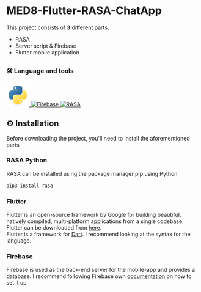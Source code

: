 # MED8-Flutter-RASA-ChatApp
This project consists of <b>3</b> different parts. 
 <ul>
  <li>RASA</li>
  <li>Server script & Firebase</li>
  <li>Flutter mobile application</li>
</ul> 


## <h3 align="left">🛠 Language and tools</h3>

<p align="left">
  <a href="https://www.python.org" target="_blank" rel="noreferrer">
    <img src="https://raw.githubusercontent.com/devicons/devicon/master/icons/python/python-original.svg" alt="python" width="60" height="60"/>
  </a>
  <a href="https://firebase.google.com/" target="_blank" rel="noreferrer">
    <img src="https://firebase.google.com/static/downloads/brand-guidelines/PNG/logo-logomark.png" alt="Firebase" width="60" height="60"/>
  </a>
  <a href="https://rasa.com/" target="_blank" rel="noreferrer">
    <img src="https://info.rasa.com/hubfs/rasa_logo_horizontal_purple-3.png" alt="RASA" width="100" height="60"/>
  </a>
</p>



## ⚙ Installation
Before downloading the project, you'll need to install the aforementioned parts 
### RASA Python
RASA can be installed using the package manager pip using Python
```bash
pip3 install rasa
```
### Flutter
Flutter is an open-source framework by Google for building beautiful, natively compiled, multi-platform applications from a single codebase.
Flutter can be downloaded from <a href="https://docs.flutter.dev/get-started/install">here</a>. <br>
Flutter is a framework for <a href="https://dart.dev/">Dart</a>. I recommend looking at the syntax for the language. 

### Firebase
Firebase is used as the back-end server for the mobile-app and provides a database. 
I recommend following Firebase own <a href="https://firebase.google.com/docs/flutter/setup?platform=ios">documentation</a> on how to set it up
